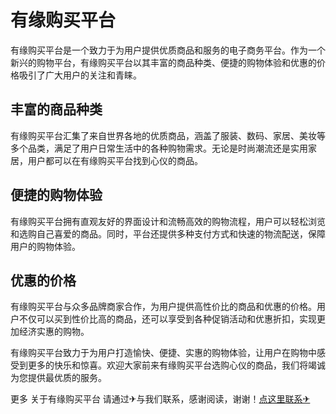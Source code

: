 # 有缘购买平台

有缘购买平台是一个致力于为用户提供优质商品和服务的电子商务平台。作为一个新兴的购物平台，有缘购买平台以其丰富的商品种类、便捷的购物体验和优惠的价格吸引了广大用户的关注和青睐。

## 丰富的商品种类

有缘购买平台汇集了来自世界各地的优质商品，涵盖了服装、数码、家居、美妆等多个品类，满足了用户日常生活中的各种购物需求。无论是时尚潮流还是实用家居，用户都可以在有缘购买平台找到心仪的商品。

## 便捷的购物体验

有缘购买平台拥有直观友好的界面设计和流畅高效的购物流程，用户可以轻松浏览和选购自己喜爱的商品。同时，平台还提供多种支付方式和快速的物流配送，保障用户的购物体验。

## 优惠的价格

有缘购买平台与众多品牌商家合作，为用户提供高性价比的商品和优惠的价格。用户不仅可以买到性价比高的商品，还可以享受到各种促销活动和优惠折扣，实现更加经济实惠的购物。

有缘购买平台致力于为用户打造愉快、便捷、实惠的购物体验，让用户在购物中感受到更多的快乐和惊喜。欢迎大家前来有缘购买平台选购心仪的商品，我们将竭诚为您提供最优质的服务。

更多 关于有缘购买平台 请通过✈与我们联系，感谢阅读，谢谢！[点这里联系✈](https://ss.k02.cc)